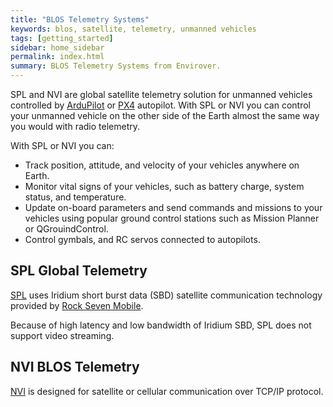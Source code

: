 ```yaml
---
title: "BLOS Telemetry Systems"
keywords: blos, satellite, telemetry, unmanned vehicles
tags: [getting_started]
sidebar: home_sidebar
permalink: index.html
summary: BLOS Telemetry Systems from Envirover.
---
```


SPL and NVI are global satellite telemetry solution for unmanned vehicles controlled by [ArduPilot](http://ardupilot.org/) or [PX4](http://px4.io/) autopilot. 
With SPL or NVI you can control your unmanned vehicle on the other side of the Earth almost the same way you would with radio telemetry. 

With SPL or NVI you can:
- Track position, attitude, and velocity of your vehicles anywhere on Earth.
- Monitor vital signs of your vehicles, such as battery charge, system status, and temperature.
- Update on-board parameters and send commands and missions to your vehicles using popular ground control stations such as Mission Planner or QGrouindControl.
- Control gymbals, and RC servos connected to autopilots.

## SPL Global Telemetry

[SPL](spl.html) uses Iridium short burst data (SBD) satellite communication technology provided by [Rock Seven Mobile](http://www.rock7mobile.com/). 

Because of high latency and low bandwidth of Iridium SBD, SPL does not support video streaming. 

## NVI BLOS Telemetry 

[NVI](nvi.html) is designed for satellite or cellular communication over TCP/IP protocol.